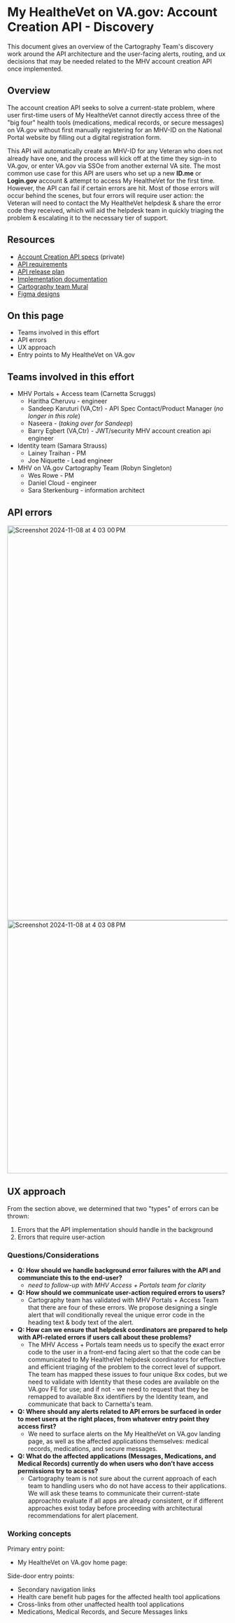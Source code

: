 # My HealtheVet on VA.gov: Account Creation API  - Discovery

This document gives an overview of the Cartography Team's discovery work around the API architecture and the user-facing alerts, routing, and ux decisions that may be needed related to the MHV account creation API once implemented. 

## Overview
The account creation API seeks to solve a current-state problem, where user first-time users of My HealtheVet cannot directly access three of the "big four" health tools (medications, medical records, or secure messages) on VA.gov without first manually registering for an MHV-ID on the National Portal website by filling out a digital registration form. 

This API will automatically create an MHV-ID for any Veteran who does not already have one, and the process will kick off at the time they sign-in to VA.gov, or enter VA.gov via SSOe from another external VA site. The most common use case for this API are users who set up a new **ID.me** or **Login.gov** account & attempt to access My HealtheVet for the first time. However, the API can fail if certain errors are hit. Most of those errors will occur behind the scenes, but four errors will require user action: the Veteran will need to contact the My HealtheVet helpdesk & share the error code they received, which will aid the helpdesk team in quickly triaging the problem & escalating it to the necessary tier of support. 

## Resources
* [Account Creation API specs](https://github.com/department-of-veterans-affairs/va.gov-team-sensitive/tree/master/teams/vsp/teams/Identity/Product%20Documentation/MHV%20account%20creation%20api%20on%20vagov) (private)
* [API requirements](https://github.com/department-of-veterans-affairs/va.gov-team/blob/master/products/identity/MHV%20account%20creation%20API/requirements.md)
* [API release plan](https://github.com/department-of-veterans-affairs/va.gov-team/blob/master/products/identity/MHV%20account%20creation%20API/release%20plan.md)
* [Implementation documentation](https://github.com/department-of-veterans-affairs/va.gov-team/blob/master/products/identity/MHV%20account%20creation%20API/vets-api%20Documentation/mhv_user_account_api.md)
* [Cartography team Mural](https://app.mural.co/t/departmentofveteransaffairs9999/m/departmentofveteransaffairs9999/1719581177532/3cbc80571562a1f162a0887c4a60e06c3014f99a)
* [Figma designs](https://www.figma.com/design/CAChU51fWYMZsgDR5RXeSc/MHV-Landing-Page?node-id=4065-9052&node-type=canvas&t=xMOSprUxBalLT5G4-0)

## On this page
* Teams involved in this effort
* API errors
* UX approach
* Entry points to My HealtheVet on VA.gov

## Teams involved in this effort
* MHV Portals + Access team (Carnetta Scruggs)
  * Haritha Cheruvu - engineer
  * Sandeep Karuturi (VA,Ctr) - API Spec Contact/Product Manager (_no longer in this role_)
  * Naseera - (_taking over for Sandeep_)
  * Barry Egbert (VA,Ctr) - JWT/security MHV account creation api engineer
* Identity team (Samara Strauss)
  * Lainey Traihan - PM
  * Joe Niquette - Lead engineer
* MHV on VA.gov Cartography Team (Robyn Singleton)
  * Wes Rowe - PM
  * Daniel Cloud - engineer
  * Sara Sterkenburg - information architect

 ## API errors
<img width="903" alt="Screenshot 2024-11-08 at 4 03 00 PM" src="https://github.com/user-attachments/assets/032e00b7-480f-41e0-9d37-b5784270b8be">
<img width="579" alt="Screenshot 2024-11-08 at 4 03 08 PM" src="https://github.com/user-attachments/assets/e7b6e826-df40-4a17-aa59-85704d8aadde">

## UX approach
From the section above, we determined that two "types" of errors can be thrown: 
1. Errors that the API implementation should handle in the background
2. Errors that require user-action

### Questions/Considerations
* **Q: How should we handle background error failures with the API and communciate this to the end-user?**
  * _need to follow-up with MHV Access + Portals team for clarity_
* **Q: How should we communicate user-action required errors to users?**
  * Cartography team has validated with MHV Portals + Access Team that there are four of these errors. We propose designing a single alert that will conditionally reveal the unique error code in the heading text & body text of the alert.
* **Q: How can we ensure that helpdesk coordinators are prepared to help with API-related errors if users call about these problems?**
  * The MHV Access + Portals team needs us to specify the exact error code to the user in a front-end facing alert so that the code can be communicated to My HealtheVet helpdesk coordinators for effective and efficient triaging of the problem to the correct level of support. The team has mapped these issues to four unique 8xx codes, but we need to validate with Identity that these codes are available on the VA.gov FE for use; and if not - we need to request that they be remapped to available 8xx identifiers by the Identity team, and communicate that back to Carnetta's team. 
* **Q: Where should any alerts related to API errors be surfaced in order to meet users at the right places, from whatever entry point they access first?**
  * We need to surface alerts on the My HealtheVet on VA.gov landing page, as well as the affected applications themselves: medical records, medications, and secure messages.
* **Q: What do the affected applications (Messages, Medications, and Medical Records) currently do when users who don’t have access permissions try to access?**
  * Cartography team is not sure about the current approach of each team to handling users who do not have access to their applications. We will ask these teams to communicate their current-state approachto evaluate if all apps are already consistent, or if different approaches exist today before proceeding with architectural recommendations for alert placement.
 
### Working concepts
Primary entry point: 
* My HealtheVet on VA.gov home page: 
 
Side-door entry points: 
* Secondary navigation links
* Health care benefit hub pages for the affected health tool applications
* Cross-links from other unaffected health tool applications
* Medications, Medical Records, and Secure Messages links
